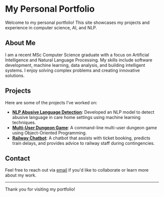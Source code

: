 # My Personal Portfolio
Welcome to my personal portfolio! This site showcases my projects and experience in computer science, AI, and NLP.

## About Me
I am a recent MSc Computer Science graduate with a focus on Artificial Intelligence and Natural Language Processing. My skills include software development, machine learning, data analysis, and building intelligent systems. I enjoy solving complex problems and creating innovative solutions.

## Projects
Here are some of the projects I’ve worked on:

- **[NLP Abusive Language Detection](https://github.com/Weneto1603/Abuse_Detection_in_Care)**: Developed an NLP model to detect abusive language in care home settings using machine learning techniques.
- **[Multi-User Dungeon Game](https://github.com/Weneto1603/MUD-Game)**: A command-line multi-user dungeon game using Object-Oriented Programming.
- **[Railway Chatbot](https://github.com/ChatBotGroup3/railway_chatBot)**: A chatbot that assists with ticket booking, predicts train delays, and provides advice to railway staff during contingencies.

## Contact
Feel free to reach out via [email](mailto:louwenqing@outlook.com) if you'd like to collaborate or learn more about my work.

---

Thank you for visiting my portfolio!
